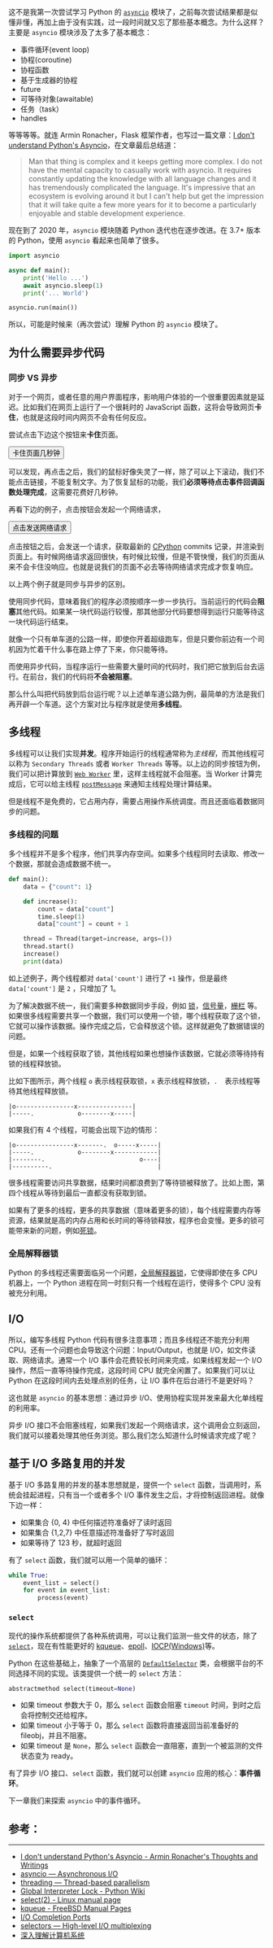 这不是我第一次尝试学习 Python 的 [`asyncio`](https://docs.python.org/3/library/asyncio.html) 模块了，之前每次尝试结果都是似懂非懂，再加上由于没有实践，过一段时间就又忘了那些基本概念。为什么这样？主要是 `asyncio` 模块涉及了太多了基本概念：

- 事件循环(event loop)
- 协程(coroutine)
- 协程函数
- 基于生成器的协程
- future
- 可等待对象(awaitable)
- 任务（task）
- handles

等等等等。就连 Armin Ronacher，Flask 框架作者，也写过一篇文章：[I don't understand Python's Asyncio](https://lucumr.pocoo.org/2016/10/30/i-dont-understand-asyncio/)，在文章最后总结道：

> Man that thing is complex and it keeps getting more complex. I do not have the mental capacity to casually work with asyncio. It requires constantly updating the knowledge with all language changes and it has tremendously complicated the language. It's impressive that an ecosystem is evolving around it but I can't help but get the impression that it will take quite a few more years for it to become a particularly enjoyable and stable development experience.

现在到了 2020 年，`asyncio` 模块随着 Python 迭代也在逐步改进。在 3.7+ 版本的 Python，使用 `asyncio` 看起来也简单了很多。

```py
import asyncio

async def main():
    print('Hello ...')
    await asyncio.sleep(1)
    print('... World')

asyncio.run(main())
```

所以，可能是时候来（再次尝试）理解 Python 的 `asyncio` 模块了。

## 为什么需要异步代码

### 同步 VS 异步

对于一个网页，或者任意的用户界面程序，影响用户体验的一个很重要因素就是延迟。比如我们在网页上运行了一个很耗时的 JavaScript 函数，这将会导致网页**卡住**，也就是这段时间内网页不会有任何反应。

尝试点击下边这个按钮来**卡住**页面。

<button id="laggy-button"> 卡住页面几秒钟</button>

<script>
    function fib(n) {
        if (n === 1 || n === 2) {
            return n
        }
        return fib(n-1) + fib(n-2)
    }
    let laggy_button = document.getElementById('laggy-button')
    laggy_button.addEventListener('click', function(e) {
        fib(44)
    })
</script>

可以发现，再点击之后，我们的鼠标好像失灵了一样，除了可以上下滚动，我们不能点击链接，不能复制文字。为了恢复鼠标的功能，我们**必须等待点击事件回调函数处理完成**，这需要花费好几秒钟。

再看下边的例子，点击按钮会发起一个网络请求，

<button id="fetch-button">点击发送网络请求</button>
<ul id="cpython-commits">

</ul>

<script>
let fetch_button = document.getElementById('fetch-button')
let commits_block = document.getElementById('cpython-commits')
fetch_button.addEventListener('click', async () => {
    commits_block.innerHTML = 'Fetching commits...'
    let response = await fetch('https://api.github.com/repos/python/cpython/commits')
    let result = await response.json()
    commits_block.innerHTML = ''
    for (let commit of result.slice(0, 3)) {
        let li = document.createElement('li')
        li.textContent = `${commit.commit.author.name}: ${commit.commit.message}`
        commits_block.appendChild(li)
    }
})
</script>

点击按钮之后，会发送一个请求，获取最新的 [CPython](https://github.com/python/cpython) commits 记录，并渲染到页面上。有时候网络请求返回很快，有时候比较慢，但是不管快慢，我们的页面从来不会卡住没响应。也就是说我们的页面不必去等待网络请求完成才恢复响应。

以上两个例子就是同步与异步的区别。

使用同步代码，意味着我们的程序必须按顺序一步一步执行。当前运行的代码会**阻塞**其他代码。如果某一块代码运行较慢，那其他部分代码要想得到运行只能等待这一块代码运行结束。

就像一个只有单车道的公路一样，即使你开着超级跑车，但是只要你前边有一个司机因为忙着干什么事在路上停了下来，你只能等待。

而使用异步代码，当程序运行一些需要大量时间的代码时，我们把它放到后台去运行。在前台，我们的代码将**不会被阻塞**。

那么什么叫把代码放到后台运行呢？以上述单车道公路为例，最简单的方法是我们再开辟一个车道。这个方案对比与程序就是使用**多线程**。

## 多线程

多线程可以让我们实现**并发**。程序开始运行的线程通常称为*主线程*，而其他线程可以称为 `Secondary Threads` 或者 `Worker Threads` 等等。以上边的同步按钮为例，我们可以把计算放到 [`Web Worker`](https://developer.mozilla.org/zh-CN/docs/Web/API/Web_Workers_API/Using_web_workers) 里，这样主线程就不会阻塞。当 Worker 计算完成后，它可以给主线程 [`postMessage`](https://developer.mozilla.org/zh-CN/docs/Web/API/Worker/postMessage) 来通知主线程处理计算结果。

但是线程不是免费的，它占用内存，需要占用操作系统调度。而且还面临着数据同步的问题。

### 多线程的问题

多个线程并不是多个程序，他们共享内存空间。如果多个线程同时去读取、修改一个数据，那就会造成数据不统一。

```py
def main():
    data = {"count": 1}

    def increase():
        count = data["count"]
        time.sleep(1)
        data["count"] = count + 1

    thread = Thread(target=increase, args=())
    thread.start()
    increase()
    print(data)
```

如上述例子，两个线程都对 `data['count']` 进行了 `+1` 操作，但是最终 `data['count']` 是 `2` ，只增加了 1。

为了解决数据不统一，我们需要多种数据同步手段，例如 [锁](https://docs.python.org/zh-cn/3/library/threading.html#lock-objects)，[信号量](https://docs.python.org/zh-cn/3/library/threading.html#semaphore-objects)，[栅栏](https://docs.python.org/zh-cn/3/library/threading.html#barrier-objects) 等。如果很多线程需要共享一个数据，我们可以使用一个锁，哪个线程获取了这个锁，它就可以操作该数据。操作完成之后，它会释放这个锁。这样就避免了数据错误的问题。

但是，如果一个线程获取了锁，其他线程如果也想操作该数据，它就必须等待持有锁的线程释放锁。

比如下图所示，两个线程 `o` 表示线程获取锁，`x` 表示线程释放锁，`.  `表示线程等待其他线程释放锁。

```
|o----------------x---------------|
|-----.            o--------x-----|
```

如果我们有 4 个线程，可能会出现下边的情形：

```
|o----------------x-------.  o-----x-----|
|-----.            o--------x------------|
|--------.                          o----|
|----------.                             |
```

很多线程需要访问共享数据，结果时间都浪费到了等待锁被释放了。比如上图，第四个线程从等待到最后一直都没有获取到锁。

如果有了更多的线程，更多的共享数据（意味着更多的锁），每个线程需要内存等资源，结果就是高的内存占用和长时间的等待锁释放，程序也会变慢。更多的锁可能带来新的问题，例如[死锁](https://zh.wikipedia.org/zh-cn/%E6%AD%BB%E9%94%81)。

### 全局解释器锁

Python 的多线程还需要面临另一个问题，[全局解释器锁](https://zh.wikipedia.org/wiki/%E5%85%A8%E5%B1%80%E8%A7%A3%E9%87%8A%E5%99%A8%E9%94%81)，它使得即使在多 CPU 机器上，一个 Python 进程在同一时刻只有一个线程在运行，使得多个 CPU 没有被充分利用。

## I/O

所以，编写多线程 Python 代码有很多注意事项；而且多线程还不能充分利用 CPU。还有一个问题也会导致这个问题：Input/Output，也就是 I/O，如文件读取、网络请求。通常一个 I/O 事件会花费较长时间来完成，如果线程发起一个 I/O 操作，然后一直等待操作完成，这段时间 CPU 就完全闲置了。如果我们可以让 Python 在这段时间内去处理点别的任务，让 I/O 事件在后台进行不是更好吗？

这也就是 `asyncio` 的基本思想：通过异步 I/O、使用协程实现并发来最大化单线程的利用率。

异步 I/O 接口不会阻塞线程，如果我们发起一个网络请求，这个调用会立刻返回，我们就可以接着处理其他任务浏览。那么我们怎么知道什么时候请求完成了呢？

## 基于 I/O 多路复用的并发

基于 I/O 多路复用的并发的基本思想就是，提供一个 `select` 函数，当调用时，系统会挂起进程，只有当一个或者多个 I/O 事件发生之后，才将控制返回进程。就像下边一样：

- 如果集合 {0, 4} 中任何描述符准备好了读时返回
- 如果集合 {1,2,7} 中任意描述符准备好了写时返回
- 如果等待了 123 秒，就超时返回

有了 `select` 函数，我们就可以用一个简单的循环：

```py
while True:
    event_list = select()
    for event in event_list:
        process(event)
```

### `select`

现代的操作系统都提供了各种系统调用，可以让我们监测一些文件的状态，除了 [`select`](http://man7.org/linux/man-pages/man2/select.2.html)，现在有性能更好的 [kqueue](https://www.freebsd.org/cgi/man.cgi?kqueue)、[epoll](https://zh.wikipedia.org/wiki/Epoll)、[IOCP(Windows)](https://docs.microsoft.com/zh-cn/windows/win32/fileio/i-o-completion-ports?redirectedfrom=MSDN)等。

Python 在这些基础上，抽象了一个高层的 [`DefaultSelector`](https://docs.python.org/zh-cn/3/library/selectors.html#selectors.DefaultSelector) 类，会根据平台的不同选择不同的实现。该类提供一个统一的 `select` 方法：

```py
abstractmethod select(timeout=None)
```

- 如果 timeout 参数大于 0，那么 `select` 函数会阻塞 `timeout` 时间，到时之后会将控制交还给程序。
- 如果 timeout 小于等于 0，那么 `select` 函数将直接返回当前准备好的 fileobj，并且不阻塞。
- 如果 timeout 是 `None`，那么 `select` 函数会一直阻塞，直到一个被监测的文件状态变为 ready。

有了异步 I/O 接口、`select` 函数，我们就可以创建 `asyncio` 应用的核心：**事件循环**。

下一章我们来探索 `asyncio` 中的事件循环。

## 参考：

---

- [I don't understand Python's Asyncio - Armin Ronacher's Thoughts and Writings](https://lucumr.pocoo.org/2016/10/30/i-dont-understand-asyncio/)
- [asyncio — Asynchronous I/O](https://docs.python.org/3/library/asyncio.html)
- [threading — Thread-based parallelism](https://docs.python.org/3/library/threading.html)
- [Global Interpreter Lock - Python Wiki](https://wiki.python.org/moin/GlobalInterpreterLock)
- [select(2) - Linux manual page](http://man7.org/linux/man-pages/man2/select.2.html)
- [kqueue - FreeBSD Manual Pages](https://www.freebsd.org/cgi/man.cgi?kqueue)
- [I/O Completion Ports](https://docs.microsoft.com/zh-cn/windows/win32/fileio/i-o-completion-ports?redirectedfrom=MSDN)
- [selectors — High-level I/O multiplexing](https://docs.python.org/3/library/selectors.html)
- [深入理解计算机系统](https://book.douban.com/subject/26912767/)